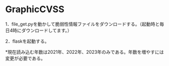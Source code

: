 # GraphicCVSS

1．file_get.pyを動かして脆弱性情報ファイルをダウンロードする。（起動時と毎日4時にダウンロードしてます。）

2．flaskを起動する。

*現在読み込む年数は2021年、2022年、2023年のみである。年数を増やすには変更が必要である。
